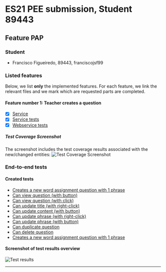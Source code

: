 # ES21 PEE submission, Student 89443

## Feature PAP

### Student

 - Francisco Figueiredo, 89443, franciscojsf99

### Listed features

Below, we list **only** the implemented features. For each feature, we link the relevant files and we mark which are requested parts are completed.

#### Feature number 1: Teacher creates a question

 - [x] [Service](https://github.com/tecnico-softeng/es21-89443/tree/master/backend/src/main/java/pt/ulisboa/tecnico/socialsoftware/tutor)
 - [x] [Service tests](https://github.com/tecnico-softeng/es21-89443/tree/master/backend/src/test/groovy/pt/ulisboa/tecnico/socialsoftware/tutor/pap/service)
 - [x] [Webservice tests](https://github.com/tecnico-softeng/es21-89443/tree/master/backend/src/test/groovy/pt/ulisboa/tecnico/socialsoftware/tutor/pap/webservice)
   
##### Test Coverage Screenshot

The screenshot includes the test coverage results associated with the new/changed entities:
![Test Coverage Screenshot](https://github.com/tecnico-softeng/es21-89443/blob/master/Testcoverage.png)


### End-to-end tests

#### Created tests

- [Creates a new word assignment question with 1 phrase](https://github.com/tecnico-softeng/es21-89443/blob/master/frontend/tests/e2e/specs/teacher/manageWordAssignmentQuestionsExecution.js#L60)
- [Can view question (with button)](https://github.com/tecnico-softeng/es21-89443/blob/master/frontend/tests/e2e/specs/teacher/manageWordAssignmentQuestionsExecution.js#L105)
- [Can view question (with click)](https://github.com/tecnico-softeng/es21-89443/blob/master/frontend/tests/e2e/specs/teacher/manageWordAssignmentQuestionsExecution.js#L121)
- [Can update title (with right-click)](https://github.com/tecnico-softeng/es21-89443/blob/master/frontend/tests/e2e/specs/teacher/manageWordAssignmentQuestionsExecution.js#L133)
- [Can update content (with button)](https://github.com/tecnico-softeng/es21-89443/blob/master/frontend/tests/e2e/specs/teacher/manageWordAssignmentQuestionsExecution.js#L164)
- [Can update phrase (with right-click)](https://github.com/tecnico-softeng/es21-89443/blob/master/frontend/tests/e2e/specs/teacher/manageWordAssignmentQuestionsExecution.js#L195)
- [Can update phrase (with button)](https://github.com/tecnico-softeng/es21-89443/blob/master/frontend/tests/e2e/specs/teacher/manageWordAssignmentQuestionsExecution.js#L226)
- [Can duplicate question](https://github.com/tecnico-softeng/es21-89443/blob/master/frontend/tests/e2e/specs/teacher/manageWordAssignmentQuestionsExecution.js#L256)
- [Can delete question](https://github.com/tecnico-softeng/es21-89443/blob/master/frontend/tests/e2e/specs/teacher/manageWordAssignmentQuestionsExecution.js#L302)
- [Creates a new word assignment question with 1 phrase](https://github.com/tecnico-softeng/es21-89443/blob/master/frontend/tests/e2e/specs/teacher/manageWordAssignmentQuestionsExecution.js#L313)


#### Screenshot of test results overview

![Test results](https://github.com/tecnico-softeng/es21-89443/blob/master/e2etests.png)


---
